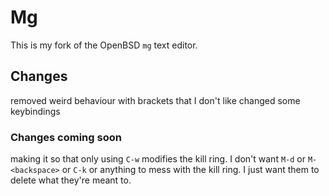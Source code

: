 # Mg

This is my fork of the OpenBSD `mg` text editor.

## Changes

removed weird behaviour with brackets that I don't like
changed some keybindings

### Changes coming soon
making it so that only using `C-w` modifies the kill ring. I don't want `M-d` or `M-<backspace>` or `C-k` or anything to mess with the kill ring. I just want them to delete what they're meant to.

